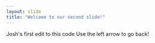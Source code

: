 ```yaml
---
layout: slide
title: "Welcome to our second slide!"
---
```

Josh's first edit to this code
Use the left arrow to go back!
